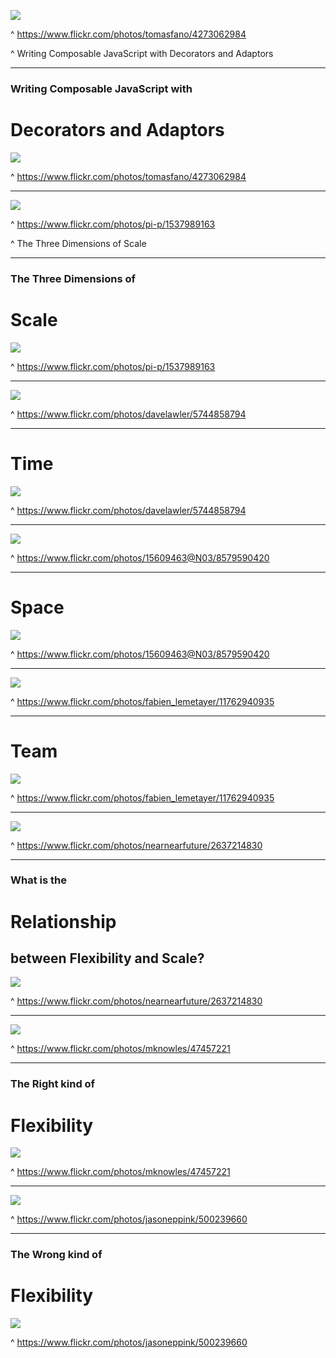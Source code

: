 ![](images/part-4/4273062984_b3265b80b8_o.jpg)

^ https://www.flickr.com/photos/tomasfano/4273062984

^ Writing Composable JavaScript with Decorators and Adaptors

---

### Writing Composable JavaScript with

# Decorators and Adaptors

![](images/part-4/4273062984_b3265b80b8_o.jpg)

^ https://www.flickr.com/photos/tomasfano/4273062984

---

![](images/part-4/1537989163_db488735a4_o.jpg)

^ https://www.flickr.com/photos/pi-p/1537989163

^ The Three Dimensions of Scale

---

### The Three Dimensions of

# Scale

![](images/part-4/1537989163_db488735a4_o.jpg)

^ https://www.flickr.com/photos/pi-p/1537989163

---

![](images/part-3/5744858794_6e1150c74a_o.jpg)

^ https://www.flickr.com/photos/davelawler/5744858794

---

# Time

![](images/part-3/5744858794_6e1150c74a_o.jpg)

^ https://www.flickr.com/photos/davelawler/5744858794

---

![](images/part-4/8579590420_a0c16472c5_k.jpg)

^ https://www.flickr.com/photos/15609463@N03/8579590420

---

# Space

![](images/part-4/8579590420_a0c16472c5_k.jpg)

^ https://www.flickr.com/photos/15609463@N03/8579590420

---

![](images/part-4/luthier.png)

^ https://www.flickr.com/photos/fabien_lemetayer/11762940935

---

# Team

![](images/part-4/luthier.png)

^ https://www.flickr.com/photos/fabien_lemetayer/11762940935

---

![](images/part-4/flexibility.jpg)

^ https://www.flickr.com/photos/nearnearfuture/2637214830

---

### What is the

# Relationship

## between Flexibility and Scale?

![](images/part-4/flexibility.jpg)

^ https://www.flickr.com/photos/nearnearfuture/2637214830

---

![](images/part-4/dna.jpg)

^ https://www.flickr.com/photos/mknowles/47457221

---

### The Right kind of

# Flexibility

![](images/part-4/dna.jpg)

^ https://www.flickr.com/photos/mknowles/47457221

---

![](images/part-4/control-panel.jpg)

^ https://www.flickr.com/photos/jasoneppink/500239660

---

### The Wrong kind of

# Flexibility

![](images/part-4/control-panel.jpg)

^ https://www.flickr.com/photos/jasoneppink/500239660
